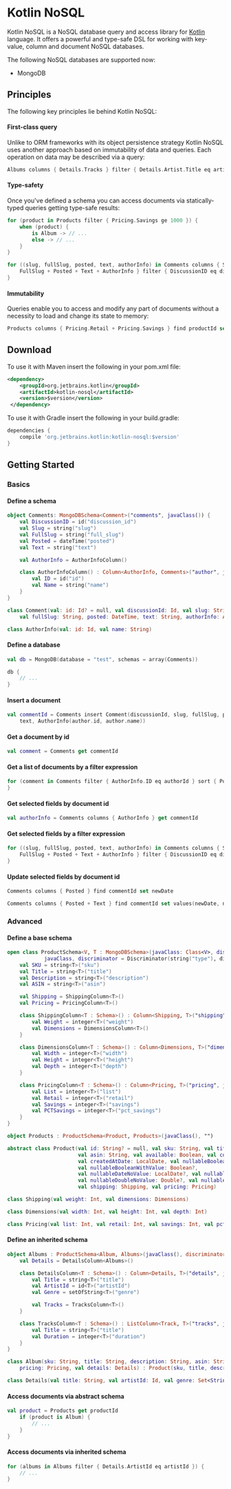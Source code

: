# Kotlin NoSQL

Kotlin NoSQL is a NoSQL database query and access library for [Kotlin](http://github.com/JetBrains/Kotlin) language.
It offers a powerful and type-safe DSL for working with key-value, column and document NoSQL databases.

The following NoSQL databases are supported now:

- MongoDB

## Principles

The following key principles lie behind Kotlin NoSQL:

#### First-class query

Unlike to ORM frameworks with its object persistence strategy
Kotlin NoSQL uses another approach based on immutability of data and queries.
Each operation on data may be described via a query:

```kotlin
Albums columns { Details.Tracks } filter { Details.Artist.Title eq artistTitle } delete { Duration eq 200 }
```

#### Type-safety

Once you've defined a schema you can access documents via statically-typed queries getting type-safe results:

```kotlin
for (product in Products filter { Pricing.Savings ge 1000 }) {
    when (product) {
        is Album -> // ...
        else -> // ...
    }
}
```

```kotlin
for ((slug, fullSlug, posted, text, authorInfo) in Comments columns { Slug +
    FullSlug + Posted + Text + AuthorInfo } filter { DiscussionID eq discussion Id }) {
}
```

#### Immutability

Queries enable you to access and modify any part of documents without a necessity to load and change its state to memory:

```kotlin
Products columns { Pricing.Retail + Pricing.Savings } find productId set values(newRetail, newSavings)
```

## Download

To use it with Maven insert the following in your pom.xml file:

```xml
<dependency>
    <groupId>org.jetbrains.kotlin</groupId>
    <artifactId>kotlin-nosql</artifactId>
    <version>$version</version>
 </dependency>
```

To use it with Gradle insert the following in your build.gradle:

```groovy
dependencies {
    compile 'org.jetbrains.kotlin:kotlin-nosql:$version'
}
```

## Getting Started

### Basics

#### Define a schema

```kotlin
object Comments: MongoDBSchema<Comment>("comments", javaClass()) {
    val DiscussionID = id("discussion_id")
    val Slug = string("slug")
    val FullSlug = string("full_slug")
    val Posted = dateTime("posted")
    val Text = string("text")

    val AuthorInfo = AuthorInfoColumn()

    class AuthorInfoColumn() : Column<AuthorInfo, Comments>("author", javaClass()) {
        val ID = id("id")
        val Name = string("name")
    }
}

class Comment(val: id: Id? = null, val discussionId: Id, val slug: String,
    val fullSlug: String, posted: DateTime, text: String, authorInfo: AuthorInfo)

class AuthorInfo(val: id: Id, val name: String)
```

#### Define a database

```kotlin
val db = MongoDB(database = "test", schemas = array(Comments))

db {
    // ...
}
```

#### Insert a document

```kotlin
val commentId = Comments insert Comment(discussionId, slug, fullSlug, posted,
    text, AuthorInfo(author.id, author.name))
```

#### Get a document by id

```kotlin
val comment = Comments get commentId
```

#### Get a list of documents by a filter expression

```kotlin
for (comment in Comments filter { AuthorInfo.ID eq authorId } sort { Posted } drop 10 take 5) {
}
```

#### Get selected fields by document id

```kotlin
val authorInfo = Comments columns { AuthorInfo } get commentId
```

#### Get selected fields by a filter expression

```kotlin
for ((slug, fullSlug, posted, text, authorInfo) in Comments columns { Slug +
    FullSlug + Posted + Text + AuthorInfo } filter { DiscussionID eq discussion Id }) {
}
```

#### Update selected fields by document id

```kotlin
Comments columns { Posted } find commentId set newDate
```

```kotlin
Comments columns { Posted + Text } find commentId set values(newDate, newText)
```

### Advanced

#### Define a base schema

```kotlin
open class ProductSchema<V, T : MongoDBSchema>(javaClass: Class<V>, discriminator: String) : DocumentSchema<String, V>("products",
            javaClass, discriminator = Discriminator(string("type"), discriminator)) {
    val SKU = string<T>("sku")
    val Title = string<T>("title")
    val Description = string<T>("description")
    val ASIN = string<T>("asin")

    val Shipping = ShippingColumn<T>()
    val Pricing = PricingColumn<T>()

    class ShippingColumn<T : Schema>() : Column<Shipping, T>("shipping", javaClass()) {
        val Weight = integer<T>("weight")
        val Dimensions = DimensionsColumn<T>()
    }

    class DimensionsColumn<T : Schema>() : Column<Dimensions, T>("dimensions", javaClass()) {
        val Width = integer<T>("width")
        val Height = integer<T>("height")
        val Depth = integer<T>("depth")
    }

    class PricingColumn<T : Schema>() : Column<Pricing, T>("pricing", javaClass()) {
        val List = integer<T>("list")
        val Retail = integer<T>("retail")
        val Savings = integer<T>("savings")
        val PCTSavings = integer<T>("pct_savings")
    }
}

object Products : ProductSchema<Product, Products>(javaClass(), "")

abstract class Product(val id: String? = null, val sku: String, val title: String, val description: String,
                       val asin: String, val available: Boolean, val cost: Double,
                       val createdAtDate: LocalDate, val nullableBooleanNoValue: Boolean?,
                       val nullableBooleanWithValue: Boolean?,
                       val nullableDateNoValue: LocalDate?, val nullableDateWithValue: LocalDate?,
                       val nullableDoubleNoValue: Double?, val nullableDoubleWithValue: Double?,
                       val shipping: Shipping, val pricing: Pricing)

class Shipping(val weight: Int, val dimensions: Dimensions)

class Dimensions(val width: Int, val height: Int, val depth: Int)

class Pricing(val list: Int, val retail: Int, val savings: Int, val pctSavings: Int)
```

#### Define an inherited schema

```kotlin
object Albums : ProductSchema<Album, Albums>(javaClass(), discriminator = "Audio Album") {
    val Details = DetailsColumn<Albums>()

    class DetailsColumn<T : Schema>() : Column<Details, T>("details", javaClass()) {
        val Title = string<T>("title")
        val ArtistId = id<T>("artistId")
        val Genre = setOfString<T>("genre")

        val Tracks = TracksColumn<T>()
    }

    class TracksColumn<T : Schema>() : ListColumn<Track, T>("tracks", javaClass()) {
        val Title = string<T>("title")
        val Duration = integer<T>("duration")
    }
}

class Album(sku: String, title: String, description: String, asin: String, shipping: Shipping,
    pricing: Pricing, val details: Details) : Product(sku, title, description, asin, shipping, pricing)

class Details(val title: String, val artistId: Id, val genre: Set<String>, val tracks: List<Track>)
```

#### Access documents via abstract schema

```kotlin
val product = Products get productId
    if (product is Album) {
        // ...
    }
}
```

#### Access documents via inherited schema

```kotlin
for (albums in Albums filter { Details.ArtistId eq artistId }) {
    // ...
}
```